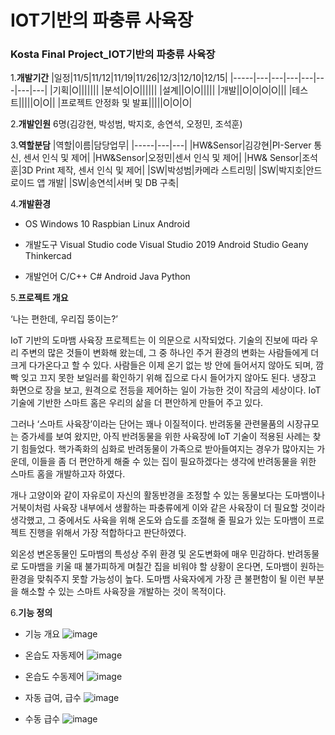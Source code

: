 # IOT기반의 파충류 사육장  
### Kosta Final Project_IOT기반의 파충류 사육장   
1.**개발기간** 
|일정|11/5|11/12|11/19|11/26|12/3|12/10|12/15|
|-----|---|---|---|---|---|---|---|
|기획|O|||||||
|분석|O|O||||||
|설계||O|O|||||
|개발||O|O|O|O|||
|테스트|||||O|O||
|프로젝트 안정화 및 발표|||||O|O|O| 

2.**개발인원** 
 6명(김강현, 박성범, 박지호, 송연석, 오정민, 조석훈)

3.**역할분담** 
|역할|이름|담당업무|
|-----|---|---|
|HW&Sensor|김강현|PI-Server 통신, 센서 인식 및 제어|
|HW&Sensor|오정민|센서 인식 및 제어|
|HW& Sensor|조석훈|3D Print 제작, 센서 인식 및 제어|
|SW|박성범|카메라 스트리밍|
|SW|박지호|안드로이드 앱 개발|
|SW|송연석|서버 및 DB 구축|

4.**개발환경**
+ OS
Windows 10
Raspbian Linux
Android

+ 개발도구
Visual Studio code
Visual Studio 2019
Android Studio
Geany
Thinkercad

+ 개발언어
C/C++
C#
Android Java
Python

5.**프로젝트 개요**

‘나는 편한데, 우리집 뚱이는?’

IoT 기반의 도마뱀 사육장 프로젝트는 이 의문으로 시작되었다. 기술의 진보에 따라 우리 주변의 많은 것들이 변화해 왔는데, 그 중 하나인 주거 환경의 변화는 사람들에게 더 크게 다가온다고 할 수 있다. 사람들은 이제 온기 없는 방 안에 들어서지 않아도 되며, 깜빡 잊고 끄지 못한 보일러를 확인하기 위해 집으로 다시 들어가지 않아도 된다. 냉장고 화면으로 장을 보고, 원격으로 전등을 제어하는 일이 가능한 것이 작금의 세상이다. IoT 기술에 기반한 스마트 홈은 우리의 삶을 더 편안하게 만들어 주고 있다.

그러나 ‘스마트 사육장’이라는 단어는 꽤나 이질적이다. 반려동물 관련물품의 시장규모는 증가세를 보여 왔지만, 아직 반려동물을 위한 사육장에 IoT 기술이 적용된 사례는 찾기 힘들었다. 핵가족화의 심화로 반려동물이 가족으로 받아들여지는 경우가 많아지는 가운데, 이들을 좀 더 편안하게 해줄 수 있는 집이 필요하겠다는 생각에 반려동물을 위한 스마트 홈을 개발하고자 하였다.

개나 고양이와 같이 자유로이 자신의 활동반경을 조정할 수 있는 동물보다는 도마뱀이나 거북이처럼 사육장 내부에서 생활하는 파충류에게 이와 같은 사육장이 더 필요할 것이라 생각했고, 그 중에서도 사육을 위해 온도와 습도를 조절해 줄 필요가 있는 도마뱀이 프로젝트 진행을 위해서 가장 적합하다고 판단하였다.

외온성 변온동물인 도마뱀의 특성상 주위 환경 및 온도변화에 매우 민감하다. 반려동물로 도마뱀을 키울 때 불가피하게 며칠간 집을 비워야 할 상황이 온다면, 도마뱀이 원하는 환경을 맞춰주지 못할 가능성이 높다. 도마뱀 사육자에게 가장 큰 불편함이 될 이런 부분을 해소할 수 있는 스마트 사육장을 개발하는 것이 목적이다.

6.**기능 정의**

+ 기능 개요
![image](https://user-images.githubusercontent.com/88314920/145770127-74f88189-7235-45d5-8b14-ea13d459d37e.png)

+ 온습도 자동제어
![image](https://user-images.githubusercontent.com/88314920/145770190-e6c6e12d-3df2-44a9-bf45-cd84c5a2e996.png)

+ 온습도 수동제어
![image](https://user-images.githubusercontent.com/88314920/145770232-49a23ffa-bafa-46cb-af1b-ba4ce846d6cf.png)

+ 자동 급여, 급수
![image](https://user-images.githubusercontent.com/88314920/145770263-e2db7d24-4202-4617-93bf-5f75f7a60688.png)

+ 수동 급수
![image](https://user-images.githubusercontent.com/88314920/145770284-14021a5d-ca11-4e7d-9f95-800e3f6adc46.png)
